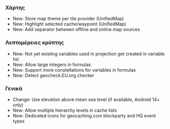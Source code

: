### Χάρτης
- New: Store map theme per tile provider (UnifiedMap)
- New: Highlight selected cache/waypoint (UnifiedMap)
- New: Add separator between offline and online map sources

### Λεπτομέρειες κρύπτης
- New: Not yet existing variables used in projection get created in variable list
- New: Allow large integers in formulas
- New: Support more constellations for variables in formulas
- New: Detect geocheck.EU.org checker

### Γενικά
- Change: Use elevation above mean sea level (if available, Android 14+ only)
- New: Allow multiple hierarchy levels in cache lists
- New: Dedicated icons for geocaching.com blockparty and HQ event types

